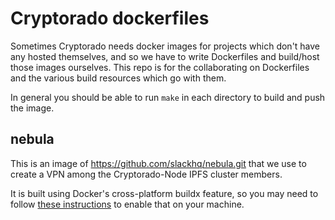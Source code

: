 # Cryptorado dockerfiles

Sometimes Cryptorado needs docker images for projects which don't have any
hosted themselves, and so we have to write Dockerfiles and build/host those
images ourselves. This repo is for the collaborating on Dockerfiles and the
various build resources which go with them.

In general you should be able to run `make` in each directory to build and push the image.

## nebula

This is an image of https://github.com/slackhq/nebula.git that we use to 
create a VPN among the Cryptorado-Node IPFS cluster members.

It is built using Docker's cross-platform buildx feature, so you may need to
follow [these instructions](https://docs.docker.com/docker-for-mac/multi-arch/) to enable that on your machine.